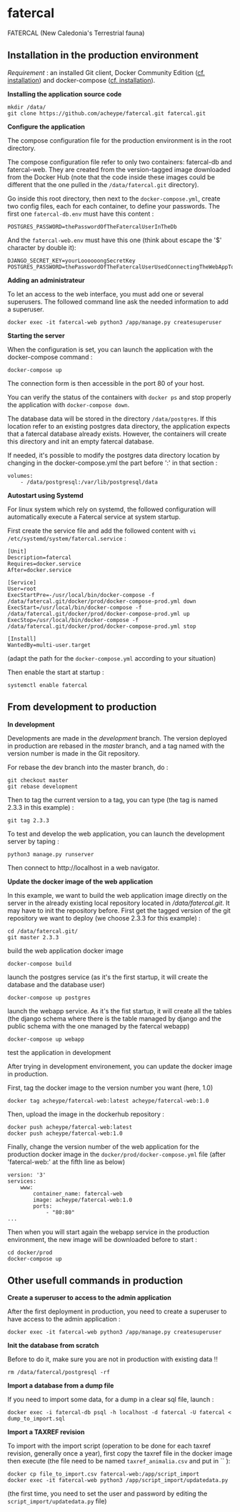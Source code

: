 # fatercal
FATERCAL (New Caledonia's Terrestrial fauna)



## Installation in the production environment

*Requirement* : an installed Git client, Docker Community Edition
([cf. installation](https://docs.docker.com/engine/installation/)) and
docker-compose ([cf. installation](https://docs.docker.com/compose/install/)).


**Installing the application source code**

    mkdir /data/
    git clone https://github.com/acheype/fatercal.git fatercal.git


**Configure the application**

The compose configuration file for the production environment is in the root directory.

The compose configuration file refer to only two containers: fatercal-db and fatercal-web. They are created from the
version-tagged image downloaded from the Docker Hub (note that the code inside these images could be different that
the one pulled in the `/data/fatercal.git` directory).

Go inside this root directory, then next to the `docker-compose.yml`, create two config files, each for each container, to define your passwords.
The first one `fatercal-db.env` must have this content :

    POSTGRES_PASSWORD=thePasswordOfTheFatercalUserInTheDb

And the `fatercal-web.env` must have this one (think about escape the '$' character by double it):

    DJANGO_SECRET_KEY=yourLoooooongSecretKey
    POSTGRES_PASSWORD=thePasswordOfTheFatercalUserUsedConnectingTheWebAppToTheDB


**Adding an administrateur**

To let an access to the web interface, you must add one or several superusers. The followed command line ask the
needed information to add a superuser.

    docker exec -it fatercal-web python3 /app/manage.py createsuperuser


**Starting the server**

When the configuration is set, you can launch the application with the docker-compose command :

    docker-compose up

The connection form is then accessible in the port 80 of your host.

You can verify the status of the containers with `docker ps` and stop properly the application with `docker-compose down`.

The database data will be stored in the directory `/data/postgres`. If this location refer to an existing postgres data
directory, the application expects that a fatercal database already exists. However, the containers will create
this directory and init an empty fatercal database.

If needed, it's possible to modify the postgres data directory location by changing in the docker-compose.yml the part
before ':' in that section :

    volumes:
        - /data/postgresql:/var/lib/postgresql/data


**Autostart using Systemd**

For linux system which rely on systemd, the followed configuration will automatically execute a Fatercal service at
system startup.

First create the service file and add the followed content with `vi /etc/systemd/system/fatercal.service` :

    [Unit]
    Description=fatercal
    Requires=docker.service
    After=docker.service

    [Service]
    User=root
    ExecStartPre=-/usr/local/bin/docker-compose -f /data/fatercal.git/docker/prod/docker-compose-prod.yml down
    ExecStart=/usr/local/bin/docker-compose -f /data/fatercal.git/docker/prod/docker-compose-prod.yml up
    ExecStop=/usr/local/bin/docker-compose -f /data/fatercal.git/docker/prod/docker-compose-prod.yml stop

    [Install]
    WantedBy=multi-user.target

(adapt the path for the `docker-compose.yml` according to your situation)

Then enable the start at startup :

    systemctl enable fatercal

## From development to production

**In development**

Developments are made in the *development* branch.
The version deployed in production are rebased in the *master* branch, and a tag named with the version number is made 
in the Git repository.

For rebase the dev branch into the master branch, do :

    git checkout master
    git rebase development
    
Then to tag the current version to a tag, you can type (the tag is named 2.3.3 in this example) :

    git tag 2.3.3

To test and develop the web application, you can launch the development server by taping :
    
    python3 manage.py runserver

Then connect to http://localhost in a web navigator.

**Update the docker image of the web application**

In this example, we want to build the web application image directly on the server in the already existing local 
repository located in */data/fatercal.git*. It may have to init the repository before.
First get the tagged version of the git repository we want to deploy (we choose 2.3.3 for this example) :

    cd /data/fatercal.git/
    git master 2.3.3
    


build the web application docker image

    docker-compose build

launch the postgres service (as it's the first startup, it will create the database and the database user)

    docker-compose up postgres

launch the webapp service. As it's the fist startup, it will create all the tables (the django schema where there is
the table managed by django and the public schema with the one managed by the fatercal webapp)

    docker-compose up webapp

test the application in development

    



After trying in development environement, you can update the docker image in production.

First, tag the docker image to the version number you want (here, 1.0)

    docker tag acheype/fatercal-web:latest acheype/fatercal-web:1.0

Then, upload the image in the dockerhub repository :

    docker push acheype/fatercal-web:latest
    docker push acheype/fatercal-web:1.0

Finally, change the version number of the web application for the production docker image in the
``docker/prod/docker-compose.yml`` file (after 'fatercal-web:' at the fifth line as below)

    version: '3'
    services:
        www:
            container_name: fatercal-web
            image: acheype/fatercal-web:1.0
            ports:
                - "80:80"
    ...

Then when you will start again the webapp service in the production environment, the new image will be downloaded
before to start :

    cd docker/prod
    docker-compose up
    
## Other usefull commands in production

**Create a superuser to access to the admin application**

After the first deployment in production, you need to create a superuser to have access to the admin application : 

    docker exec -it fatercal-web python3 /app/manage.py createsuperuser
    
**Init the database from scratch**

Before to do it, make sure you are not in production with existing data !!

    rm /data/fatercal/postgresql -rf
    
**Import a database from a dump file**

If you need to import some data, for a dump in a clear sql file, launch :

    docker exec -i fatercal-db psql -h localhost -d fatercal -U fatercal < dump_to_import.sql

**Import a TAXREF revision**

To import with the import script (operation to be done for each taxref revision, generally once a year), first copy the
taxref file in the docker image then execute (the file need to be named ``taxref_animalia.csv`` and put in `` ):

    docker cp file_to_import.csv fatercal-web:/app/script_import
    docker exec -it fatercal-web python3 /app/script_import/updatedata.py

(the first time, you need to set the user and password by editing the ``script_import/updatedata.py`` file)


